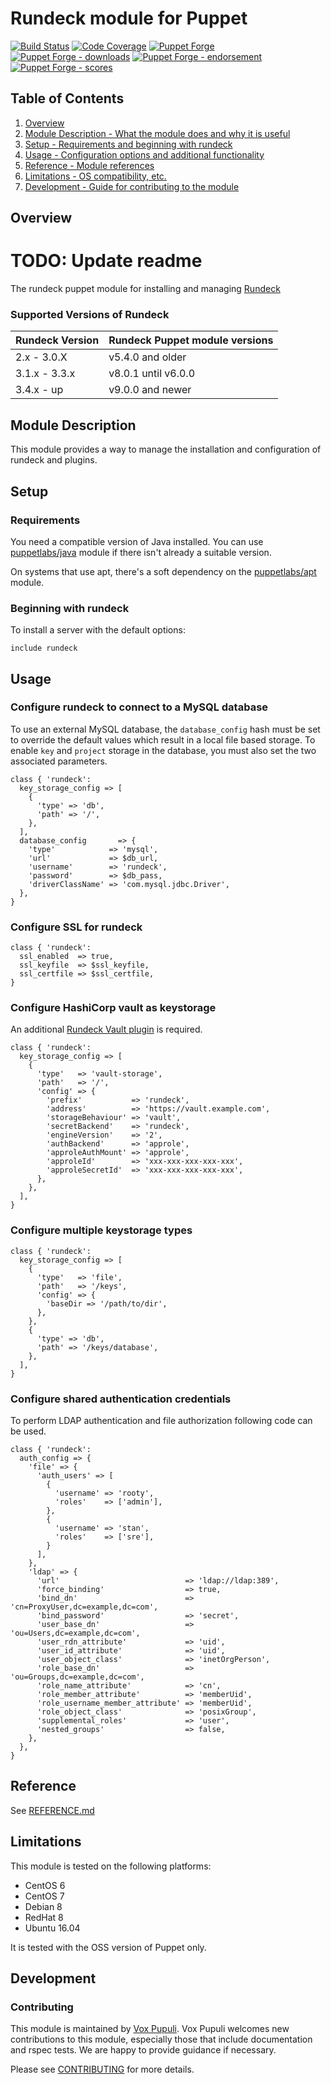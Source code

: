 # Rundeck module for Puppet

[![Build Status](https://github.com/voxpupuli/puppet-rundeck/workflows/CI/badge.svg)](https://github.com/voxpupuli/puppet-rundeck/actions?query=workflow%3ACI)
[![Code Coverage](https://coveralls.io/repos/github/voxpupuli/puppet-rundeck/badge.svg?branch=master)](https://coveralls.io/github/voxpupuli/puppet-rundeck)
[![Puppet Forge](https://img.shields.io/puppetforge/v/puppet/rundeck.svg)](https://forge.puppetlabs.com/puppet/rundeck)
[![Puppet Forge - downloads](https://img.shields.io/puppetforge/dt/puppet/rundeck.svg)](https://forge.puppetlabs.com/puppet/rundeck)
[![Puppet Forge - endorsement](https://img.shields.io/puppetforge/e/puppet/rundeck.svg)](https://forge.puppetlabs.com/puppet/rundeck)
[![Puppet Forge - scores](https://img.shields.io/puppetforge/f/puppet/rundeck.svg)](https://forge.puppetlabs.com/puppet/rundeck)

## Table of Contents

1. [Overview](#overview)
2. [Module Description - What the module does and why it is useful](#module-description)
3. [Setup - Requirements and beginning with rundeck](#setup)
4. [Usage - Configuration options and additional functionality](#usage)
5. [Reference - Module references](#reference)
6. [Limitations - OS compatibility, etc.](#limitations)
7. [Development - Guide for contributing to the module](#development)

## Overview

# TODO: Update readme

The rundeck puppet module for installing and managing [Rundeck](http://rundeck.org/)

### Supported Versions of Rundeck

| Rundeck Version  | Rundeck Puppet module versions |
| ---------------- | -------------------------------|
| 2.x   - 3.0.X    | v5.4.0 and older               |
| 3.1.x - 3.3.x    | v8.0.1 until v6.0.0            |
| 3.4.x - up       | v9.0.0 and newer               |

## Module Description

This module provides a way to manage the installation and configuration of rundeck and plugins.

## Setup

### Requirements

You need a compatible version of Java installed.
You can use [puppetlabs/java](https://github.com/puppetlabs/puppetlabs-java) module if there isn't already a suitable version.

On systems that use apt, there's a soft dependency on the [puppetlabs/apt](https://github.com/puppetlabs/puppetlabs-apt) module.

### Beginning with rundeck

To install a server with the default options:

```puppet
include rundeck
```

## Usage

### Configure rundeck to connect to a MySQL database

To use an external MySQL database, the `database_config` hash must be set to
override the default values which result in a local file based storage.  To
enable `key` and `project` storage in the database, you must also set the two
associated parameters.

```puppet
class { 'rundeck':
  key_storage_config => [
    {
      'type' => 'db',
      'path' => '/',
    },
  ],
  database_config       => {
    'type'            => 'mysql',
    'url'             => $db_url,
    'username'        => 'rundeck',
    'password'        => $db_pass,
    'driverClassName' => 'com.mysql.jdbc.Driver',
  },
}
```

### Configure SSL for rundeck

```Puppet
class { 'rundeck':
  ssl_enabled  => true,
  ssl_keyfile  => $ssl_keyfile,
  ssl_certfile => $ssl_certfile,
}
```

### Configure HashiCorp vault as keystorage

An additional [Rundeck Vault plugin](https://github.com/rundeck-plugins/vault-storage/) is required.

```Puppet
class { 'rundeck':
  key_storage_config => [
    {
      'type'   => 'vault-storage',
      'path'   => '/',
      'config' => {
        'prefix'           => 'rundeck',
        'address'          => 'https://vault.example.com',
        'storageBehaviour' => 'vault',
        'secretBackend'    => 'rundeck',
        'engineVersion'    => '2',
        'authBackend'      => 'approle',
        'approleAuthMount' => 'approle',
        'approleId'        => 'xxx-xxx-xxx-xxx-xxx',
        'approleSecretId'  => 'xxx-xxx-xxx-xxx-xxx',
      },
    },
  ],
}
```

### Configure multiple keystorage types

```Puppet
class { 'rundeck':
  key_storage_config => [
    {
      'type'   => 'file',
      'path'   => '/keys',
      'config' => {
        'baseDir => '/path/to/dir',
      },
    },
    {
      'type' => 'db',
      'path' => '/keys/database',
    },
  ],
}
```

### Configure shared authentication credentials

To perform LDAP authentication and file authorization following code can be used.

```puppet
class { 'rundeck':
  auth_config => {
    'file' => {
      'auth_users' => [
        {
          'username' => 'rooty',
          'roles'    => ['admin'],
        },
        {
          'username' => 'stan',
          'roles'    => ['sre'],
        }
      ],
    },
    'ldap' => {
      'url'                            => 'ldap://ldap:389',
      'force_binding'                  => true,
      'bind_dn'                        => 'cn=ProxyUser,dc=example,dc=com',
      'bind_password'                  => 'secret',
      'user_base_dn'                   => 'ou=Users,dc=example,dc=com',
      'user_rdn_attribute'             => 'uid',
      'user_id_attribute'              => 'uid',
      'user_object_class'              => 'inetOrgPerson',
      'role_base_dn'                   => 'ou=Groups,dc=example,dc=com',
      'role_name_attribute'            => 'cn',
      'role_member_attribute'          => 'memberUid',
      'role_username_member_attribute' => 'memberUid',
      'role_object_class'              => 'posixGroup',
      'supplemental_roles'             => 'user',
      'nested_groups'                  => false,
    },
  },
}
```

## Reference

See [REFERENCE.md](https://github.com/voxpupuli/puppet-rundeck/blob/master/REFERENCE.md)

## Limitations

This module is tested on the following platforms:

- CentOS 6
- CentOS 7
- Debian 8
- RedHat 8
- Ubuntu 16.04

It is tested with the OSS version of Puppet only.

## Development

### Contributing

This module is maintained by [Vox Pupuli](https://voxpupuli.org/). Vox Pupuli
welcomes new contributions to this module, especially those that include
documentation and rspec tests. We are happy to provide guidance if necessary.

Please see [CONTRIBUTING](.github/CONTRIBUTING.md) for more details.
